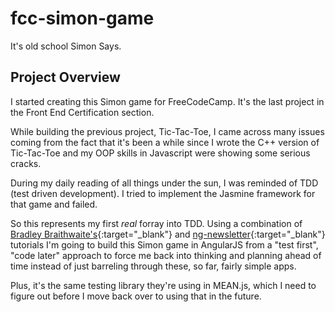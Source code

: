 # fcc-simon-game
It's old school Simon Says.

## Project Overview
I started creating this Simon game for FreeCodeCamp.  It's the last project in the Front End
Certification section.

While building the previous project, Tic-Tac-Toe, I came across many issues coming from
the fact that it's been a while since I wrote the C++ version of Tic-Tac-Toe and my OOP
skills in Javascript were showing some serious cracks.

During my daily reading of all things under the sun, I was reminded of TDD (test driven
development).  I tried to implement the Jasmine framework for that game and failed.

So this represents my first _real_ forray into TDD.  Using a combination of [Bradley Braithwaite's](http://www.bradoncode.com/tutorials/angularjs-unit-testing/){:target="_blank"} and
[ng-newsletter](http://www.ng-newsletter.com/posts/building-2048-in-angularjs.html){:target="_blank"}
tutorials I'm going to build this Simon game in AngularJS from a "test first", "code later"
approach to force me back into thinking and planning ahead of time instead of just
barreling through these, so far, fairly simple apps.

Plus, it's the same testing library they're using in MEAN.js, which I need to figure out
before I move back over to using that in the future.
